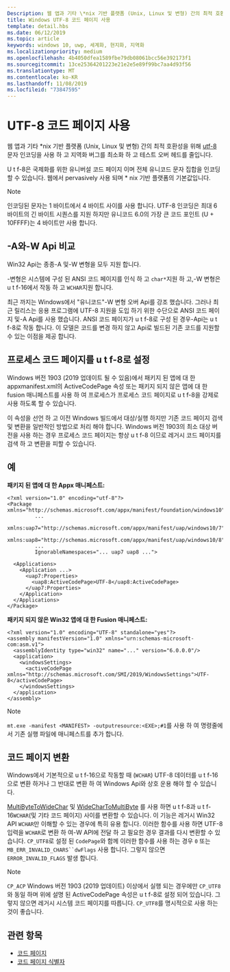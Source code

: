 ```yaml
---
Description: 웹 앱과 기타 \*nix 기반 플랫폼 (Unix, Linux 및 변형) 간의 최적 호환성을 위해 UTF-8 문자 인코딩을 사용 하 고 지역화 버그를 최소화 하 고 테스트 오버 헤드를 줄입니다.
title: Windows UTF-8 코드 페이지 사용
template: detail.hbs
ms.date: 06/12/2019
ms.topic: article
keywords: windows 10, uwp, 세계화, 현지화, 지역화
ms.localizationpriority: medium
ms.openlocfilehash: 4b4050dfea1589fbe79db08061bcc56e392173f1
ms.sourcegitcommit: 13ce25364201223e21e2e5e89f99bc7aa4d93f56
ms.translationtype: MT
ms.contentlocale: ko-KR
ms.lasthandoff: 11/08/2019
ms.locfileid: "73847595"
---
```

# <a name="use-the-utf-8-code-page"></a>UTF-8 코드 페이지 사용

웹 앱과 기타 \*nix 기반 플랫폼 (Unix, Linux 및 변형) 간의 최적 호환성을 위해 [utf-8](http://www.utf-8.com/) 문자 인코딩을 사용 하 고 지역화 버그를 최소화 하 고 테스트 오버 헤드를 줄입니다.

U t f-8은 국제화를 위한 유니버설 코드 페이지 이며 전체 유니코드 문자 집합을 인코딩할 수 있습니다. 웹에서 pervasively 사용 되며 * nix 기반 플랫폼의 기본값입니다.

> [!NOTE]
> 인코딩된 문자는 1 바이트에서 4 바이트 사이를 사용 합니다. UTF-8 인코딩은 최대 6 바이트의 긴 바이트 시퀀스를 지원 하지만 유니코드 6.0의 가장 큰 코드 포인트 (U + 10FFFF)는 4 바이트만 사용 합니다.

## <a name="-a-vs--w-apis"></a>-A와-W Api 비교
  
Win32 Api는 종종-A 및-W 변형을 모두 지원 합니다.

-변형은 시스템에 구성 된 ANSI 코드 페이지를 인식 하 고 `char*`지원 하 고,-W 변형은 u t f-16에서 작동 하 고 `WCHAR`지원 합니다.

최근 까지는 Windows에서 "유니코드"-W 변형 오버 Api를 강조 했습니다. 그러나 최근 릴리스는 응용 프로그램에 UTF-8 지원을 도입 하기 위한 수단으로 ANSI 코드 페이지 및-A Api를 사용 했습니다. ANSI 코드 페이지가 u t f-8로 구성 된 경우-Api는 u t f-8로 작동 합니다. 이 모델은 코드를 변경 하지 않고 Api로 빌드된 기존 코드를 지원할 수 있는 이점을 제공 합니다.

## <a name="set-a-process-code-page-to-utf-8"></a>프로세스 코드 페이지를 u t f-8로 설정

Windows 버전 1903 (2019 업데이트 될 수 있음)에서 패키지 된 앱에 대 한 appxmanifest.xml의 ActiveCodePage 속성 또는 패키지 되지 않은 앱에 대 한 fusion 매니페스트를 사용 하 여 프로세스가 프로세스 코드 페이지로 u t f-8을 강제로 사용 하도록 할 수 있습니다.

이 속성을 선언 하 고 이전 Windows 빌드에서 대상/실행 하지만 기존 코드 페이지 검색 및 변환을 일반적인 방법으로 처리 해야 합니다. Windows 버전 1903의 최소 대상 버전을 사용 하는 경우 프로세스 코드 페이지는 항상 u t f-8 이므로 레거시 코드 페이지를 검색 하 고 변환을 피할 수 있습니다.

## <a name="examples"></a>예

**패키지 된 앱에 대 한 Appx 매니페스트:**

```xaml
<?xml version="1.0" encoding="utf-8"?>
<Package xmlns="http://schemas.microsoft.com/appx/manifest/foundation/windows10"
         ...
         xmlns:uap7="http://schemas.microsoft.com/appx/manifest/uap/windows10/7"
         xmlns:uap8="http://schemas.microsoft.com/appx/manifest/uap/windows10/8"
         ...
         IgnorableNamespaces="... uap7 uap8 ...">

  <Applications>
    <Application ...>
      <uap7:Properties>
        <uap8:ActiveCodePage>UTF-8</uap8:ActiveCodePage>
      </uap7:Properties>
    </Application>
  </Applications>
</Package>
```

**패키지 되지 않은 Win32 앱에 대 한 Fusion 매니페스트:**

``` xaml
<?xml version="1.0" encoding="UTF-8" standalone="yes"?>
<assembly manifestVersion="1.0" xmlns="urn:schemas-microsoft-com:asm.v1">
  <assemblyIdentity type="win32" name="..." version="6.0.0.0"/>
  <application>
    <windowsSettings>
      <activeCodePage xmlns="http://schemas.microsoft.com/SMI/2019/WindowsSettings">UTF-8</activeCodePage>
    </windowsSettings>
  </application>
</assembly>
```

> [!NOTE]
> `mt.exe -manifest <MANIFEST> -outputresource:<EXE>;#1`를 사용 하 여 명령줄에서 기존 실행 파일에 매니페스트를 추가 합니다.

## <a name="code-page-conversion"></a>코드 페이지 변환

Windows에서 기본적으로 u t f-16으로 작동할 때 (`WCHAR`) UTF-8 데이터를 u t f-16으로 변환 하거나 그 반대로 변환 하 여 Windows Api와 상호 운용 해야 할 수 있습니다.

[MultiByteToWideChar](https://docs.microsoft.com/windows/desktop/api/stringapiset/nf-stringapiset-multibytetowidechar) 및 [WideCharToMultiByte](https://docs.microsoft.com/windows/desktop/api/stringapiset/nf-stringapiset-widechartomultibyte) 를 사용 하면 u t f-8과 u t f-16`WCHAR`(및 기타 코드 페이지) 사이를 변환할 수 있습니다. 이 기능은 레거시 Win32 API `WCHAR`만 이해할 수 있는 경우에 특히 유용 합니다. 이러한 함수를 사용 하면 UTF-8 입력을 `WCHAR`로 변환 하 여-W API에 전달 하 고 필요한 경우 결과를 다시 변환할 수 있습니다.
`CP_UTF8`로 설정 된 `CodePage`와 함께 이러한 함수를 사용 하는 경우 `0` 또는 `MB_ERR_INVALID_CHARS``dwFlags` 사용 합니다. 그렇지 않으면 `ERROR_INVALID_FLAGS` 발생 합니다.

> [!NOTE]
> `CP_ACP` Windows 버전 1903 (2019 업데이트) 이상에서 실행 되는 경우에만 `CP_UTF8`와 동일 하며 위에 설명 된 ActiveCodePage 속성은 u t f-8로 설정 되어 있습니다. 그렇지 않으면 레거시 시스템 코드 페이지를 따릅니다. `CP_UTF8`를 명시적으로 사용 하는 것이 좋습니다.

## <a name="related-topics"></a>관련 항목

- [코드 페이지](https://docs.microsoft.com/windows/desktop/Intl/code-pages)
- [코드 페이지 식별자](https://docs.microsoft.com/windows/desktop/Intl/code-page-identifiers)
